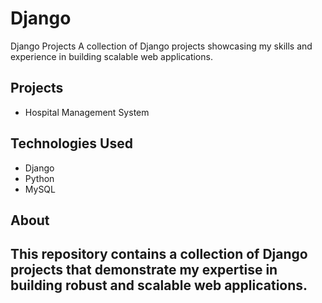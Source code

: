 # Django
Django Projects
A collection of Django projects showcasing my skills and experience in building scalable web applications.

## Projects
- Hospital Management System

## Technologies Used
- Django
- Python
- MySQL

## About
This repository contains a collection of Django projects that demonstrate my expertise in building robust and scalable web applications.
--------------------------------------------------------------------------------------------------------------------------------------------------------------------------



